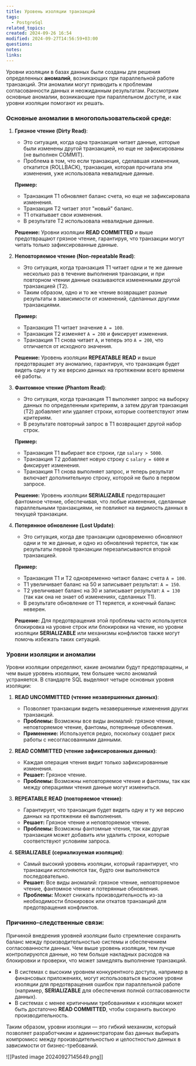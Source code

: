 ```yaml
---
title: Уровень изоляции транзакций
tags:
  - PostgreSql
related_topics: 
created: 2024-09-26 16:54
modified: 2024-09-27T14:56:59+03:00
questions: 
notes: 
links: 
---
```


Уровни изоляции в базах данных были созданы для решения определенных **аномалий**, возникающих при параллельной работе транзакций. Эти аномалии могут приводить к проблемам согласованности данных и неожиданным результатам. Рассмотрим основные аномалии, возникающие при параллельном доступе, и как уровни изоляции помогают их решать.

### Основные аномалии в многопользовательской среде:

1. **Грязное чтение (Dirty Read)**:
    
    - Это ситуация, когда одна транзакция читает данные, которые были изменены другой транзакцией, но еще не зафиксированы (не выполнен COMMIT).
    - Проблема в том, что если транзакция, сделавшая изменения, откатится (ROLLBACK), транзакция, которая прочитала эти изменения, уже использовала невалидные данные.
    
    **Пример:**
    
    - Транзакция T1 обновляет баланс счета, но еще не зафиксировала изменения.
    - Транзакция T2 читает этот "новый" баланс.
    - T1 откатывает свои изменения.
    - В результате T2 использовала невалидные данные.
    
    **Решение:** Уровни изоляции **READ COMMITTED** и выше предотвращают грязное чтение, гарантируя, что транзакции могут читать только зафиксированные данные.
    
2. **Неповторяемое чтение (Non-repeatable Read)**:
    
    - Это ситуация, когда транзакция T1 читает одни и те же данные несколько раз в течение выполнения транзакции, и при повторном чтении данные оказываются измененными другой транзакцией (T2).
    - Таким образом, одно и то же чтение возвращает разные результаты в зависимости от изменений, сделанных другими транзакциями.
    
    **Пример:**
    
    - Транзакция T1 читает значение `A = 100`.
    - Транзакция T2 изменяет `A = 200` и фиксирует изменения.
    - Транзакция T1 снова читает `A`, и теперь это `A = 200`, что отличается от исходного значения.
    
    **Решение:** Уровень изоляции **REPEATABLE READ** и выше предотвращает эту аномалию, гарантируя, что транзакция будет видеть одну и ту же версию данных на протяжении всего времени её работы.
    
3. **Фантомное чтение (Phantom Read)**:
    
    - Это ситуация, когда транзакция T1 выполняет запрос на выборку данных по определенным критериям, а затем другая транзакция (T2) добавляет или удаляет строки, которые соответствуют этим критериям.
    - В результате повторный запрос в T1 возвращает другой набор строк.
    
    **Пример:**
    
    - Транзакция T1 выбирает все строки, где `salary > 5000`.
    - Транзакция T2 добавляет новую строку с `salary = 6000` и фиксирует изменения.
    - Транзакция T1 снова выполняет запрос, и теперь результат включает дополнительную строку, которой не было в первом запросе.
    
    **Решение:** Уровень изоляции **SERIALIZABLE** предотвращает фантомное чтение, обеспечивая, что любые изменения, сделанные параллельными транзакциями, не повлияют на видимость данных в текущей транзакции.
    
4. **Потерянное обновление (Lost Update)**:
    
    - Это ситуация, когда две транзакции одновременно обновляют одни и те же данные, и одно из обновлений теряется, так как результаты первой транзакции перезаписываются второй транзакцией.
    
    **Пример:**
    
    - Транзакция T1 и T2 одновременно читают баланс счета `A = 100`.
    - T1 увеличивает баланс на 50 и записывает результат: `A = 150`.
    - T2 увеличивает баланс на 30 и записывает результат: `A = 130` (так как она не знает об изменениях, сделанных T1).
    - В результате обновление от T1 теряется, и конечный баланс неверен.
    
    **Решение:** Для предотвращения этой проблемы часто используется блокировка на уровне строк или блокировки на чтение, но уровни изоляции **SERIALIZABLE** или механизмы конфликтов также могут помочь избежать таких ситуаций.
    

### Уровни изоляции и аномалии

Уровни изоляции определяют, какие аномалии будут предотвращены, и чем выше уровень изоляции, тем большее число аномалий устраняется. В стандарте SQL выделяют четыре основных уровня изоляции:

1. **READ UNCOMMITTED (чтение незавершенных данных)**:
    
    - Позволяет транзакции видеть незавершенные изменения других транзакций.
    - **Проблемы:** Возможны все виды аномалий: грязное чтение, неповторяемое чтение, фантомы, потерянные обновления.
    - **Применение:** Используется редко, поскольку создает риск работы с несогласованными данными.
2. **READ COMMITTED (чтение зафиксированных данных)**:
    
    - Каждая операция чтения видит только зафиксированные изменения.
    - **Решает:** Грязное чтение.
    - **Проблемы:** Возможны неповторяемое чтение и фантомы, так как между операциями чтения данные могут измениться.
3. **REPEATABLE READ (повторяемое чтение)**:
    
    - Гарантирует, что транзакция будет видеть одну и ту же версию данных на протяжении её выполнения.
    - **Решает:** Грязное чтение и неповторяемое чтение.
    - **Проблемы:** Возможны фантомные чтения, так как другая транзакция может добавить или удалить строки, которые соответствуют условиям запроса.
4. **SERIALIZABLE (сериализуемая изоляция)**:
    
    - Самый высокий уровень изоляции, который гарантирует, что транзакции исполняются так, будто они выполняются последовательно.
    - **Решает:** Все виды аномалий: грязное чтение, неповторяемое чтение, фантомное чтение и потерянные обновления.
    - **Проблемы:** Может снижать производительность из-за необходимости блокировок или откатов транзакций для предотвращения конфликтов.

### Причинно-следственные связи:

Причиной внедрения уровней изоляции было стремление сохранить баланс между производительностью системы и обеспечением согласованности данных. Чем выше уровень изоляции, тем лучше контролируются данные, но тем больше накладных расходов на блокировки и проверки, что может замедлять выполнение транзакций.

- В системах с высоким уровнем конкурентного доступа, например в финансовых приложениях, могут использоваться высокие уровни изоляции для предотвращения ошибок при параллельной работе (например, **SERIALIZABLE** для обеспечения полной согласованности данных).
- В системах с менее критичными требованиями к изоляции может быть достаточно **READ COMMITTED**, чтобы сохранить высокую производительность.

Таким образом, уровни изоляции — это гибкий механизм, который позволяет разработчикам и администраторам баз данных выбирать компромисс между производительностью и целостностью данных в зависимости от бизнес-требований.


![[Pasted image 20240927145649.png]]